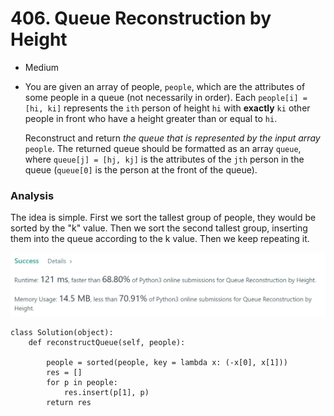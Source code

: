 # 406. Queue Reconstruction by Height

* Medium
*   You are given an array of people, `people`, which are the attributes of some people in a queue (not necessarily in order). Each `people[i] = [hi, ki]` represents the `ith` person of height `hi` with **exactly** `ki` other people in front who have a height greater than or equal to `hi`.

    Reconstruct and return _the queue that is represented by the input array_ `people`. The returned queue should be formatted as an array `queue`, where `queue[j] = [hj, kj]` is the attributes of the `jth` person in the queue (`queue[0]` is the person at the front of the queue).

### Analysis&#x20;

The idea is simple. First we sort the tallest group of people, they would be sorted by the "k" value. Then we sort the second tallest group, inserting them into the queue according to the k value. Then we keep repeating it.&#x20;

![](<../.gitbook/assets/image (21) (1) (1) (1).png>)

```
class Solution(object):
    def reconstructQueue(self, people):

        people = sorted(people, key = lambda x: (-x[0], x[1]))
        res = []
        for p in people:
            res.insert(p[1], p)
        return res
```

